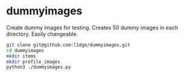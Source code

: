 # dummyimages
Create dummy images for testing. Creates 50 dummy images in each directory. Easily changeable.

```bash
git clone git@github.com:l1dge/dummyimages.git
cd dummyimages
mkdir items
mkdir profile_images
python3 ./dummyimages.py
```

